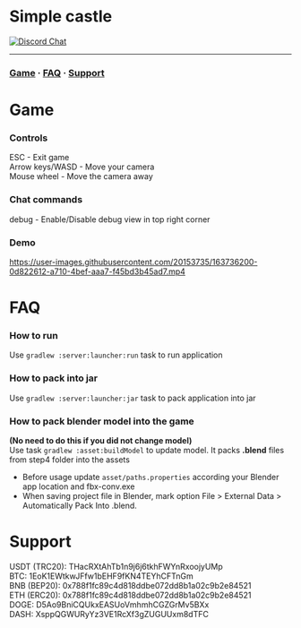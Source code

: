 Simple castle
=====
[![Discord Chat](https://img.shields.io/discord/976981768387309638?logo=discord&style=flat-square)](https://discord.gg/3y3qxtzy)

-----
### [Game](#Game) · [FAQ](#FAQ) · [Support](#Support)


Game
======
### Controls
ESC - Exit game  
Arrow keys/WASD - Move your camera  
Mouse wheel - Move the camera away

### Chat commands
debug - Enable/Disable debug view in top right corner  

### Demo
https://user-images.githubusercontent.com/20153735/163736200-0d822612-a710-4bef-aaa7-f45bd3b45ad7.mp4

FAQ
=====
### How to run
Use `gradlew :server:launcher:run` task to run application

### How to pack into jar
Use `gradlew :server:launcher:jar` task to pack application into jar

### How to pack blender model into the game
**(No need to do this if you did not change model)**  
Use task `gradlew :asset:buildModel` to update model. It packs **.blend** files from step4 folder into the assets  
* Before usage update `asset/paths.properties` according your Blender app location and fbx-conv.exe  
* When saving project file in Blender, mark option File > External Data > Automatically Pack Into .blend.

Support
======
USDT (TRC20): THacRXtAhTb1n9j6j6tkhFWYnRxoojyUMp  
BTC: 1EoK1EWtkwJFfw1bEHF9fKN4TEYhCFTnGm  
BNB (BEP20): 0x788f1fc89c4d818ddbe072dd8b1a02c9b2e84521  
ETH (ERC20): 0x788f1fc89c4d818ddbe072dd8b1a02c9b2e84521  
DOGE: D5Ao9BniCQUkxEASUoVmhmhCGZGrMv5BXx  
DASH: XsppQGWURyYz3VE1RcXf3gZUGUUxm8dTFC